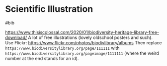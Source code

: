 # Scientific Illustration
#bib

https://www.thisiscolossal.com/2020/01/biodiversity-heritage-library-free-download/
A lot of free illustrations (lovely oldschool posters and such). Use Flickr:
https://www.flickr.com/photos/biodivlibrary/albums
Then replace `https://www.biodiversitylibrary.org/page/111111` with `https://www.biodiversitylibrary.org/pageimage/1111111` (where the weird number at the end stands for an id).